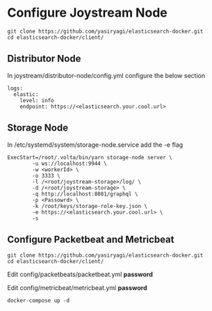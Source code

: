 # Configure Joystream Node


```
git clone https://github.com/yasiryagi/elasticsearch-docker.git
cd elasticsearch-docker/client/
```

## Distributor Node

In joystream/distributor-node/config.yml configure the below section
```
logs:
  elastic:
    level: info
    endpoint: https://<elasticsearch.your.cool.url>
```

## Storage Node

In /etc/systemd/system/storage-node.service  add the -e flag
```
ExecStart=/root/.volta/bin/yarn storage-node server \
        -u ws://localhost:9944 \
        -w <workerId> \
        -o 3333 \
        -l /<root/joystream-storage>/log/ \
        -d /<root/joystream-storage> \
        -q http://localhost:8081/graphql \
        -p <Passowrd> \
        -k /root/keys/storage-role-key.json \
        -e https://<elasticsearch.your.cool.url> \
        -s
```
## Configure Packetbeat and Metricbeat

```
git clone https://github.com/yasiryagi/elasticsearch-docker.git
cd elasticsearch-docker/client/
```

Edit config/packetbeats/packetbeat.yml **password**

Edit config/metricbeat/metricbeat.yml **password**

```
docker-compose up -d
```

